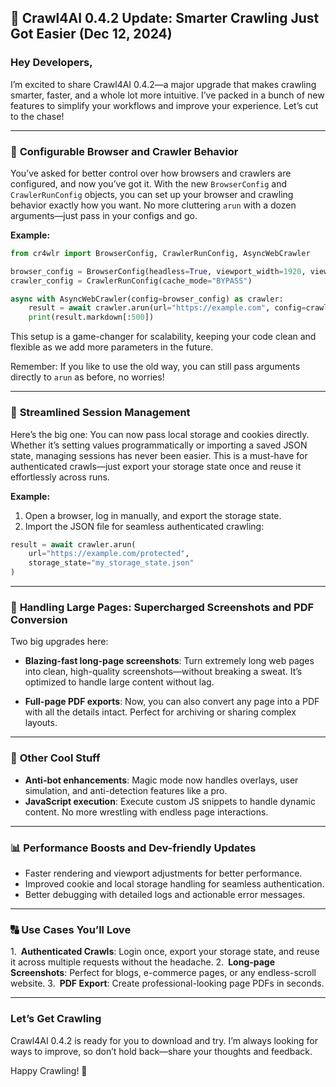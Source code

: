 ## 🚀 Crawl4AI 0.4.2 Update: Smarter Crawling Just Got Easier (Dec 12, 2024)

### Hey Developers,

I’m excited to share Crawl4AI 0.4.2—a major upgrade that makes crawling smarter, faster, and a whole lot more intuitive. I’ve packed in a bunch of new features to simplify your workflows and improve your experience. Let’s cut to the chase!

---

### 🔧 **Configurable Browser and Crawler Behavior**

You’ve asked for better control over how browsers and crawlers are configured, and now you’ve got it. With the new `BrowserConfig` and `CrawlerRunConfig` objects, you can set up your browser and crawling behavior exactly how you want. No more cluttering `arun` with a dozen arguments—just pass in your configs and go.

**Example:**
```python
from cr4wlr import BrowserConfig, CrawlerRunConfig, AsyncWebCrawler

browser_config = BrowserConfig(headless=True, viewport_width=1920, viewport_height=1080)
crawler_config = CrawlerRunConfig(cache_mode="BYPASS")

async with AsyncWebCrawler(config=browser_config) as crawler:
    result = await crawler.arun(url="https://example.com", config=crawler_config)
    print(result.markdown[:500])
```

This setup is a game-changer for scalability, keeping your code clean and flexible as we add more parameters in the future.

Remember: If you like to use the old way, you can still pass arguments directly to `arun` as before, no worries!

---

### 🔐 **Streamlined Session Management**

Here’s the big one: You can now pass local storage and cookies directly. Whether it’s setting values programmatically or importing a saved JSON state, managing sessions has never been easier. This is a must-have for authenticated crawls—just export your storage state once and reuse it effortlessly across runs.

**Example:**
1. Open a browser, log in manually, and export the storage state.
2. Import the JSON file for seamless authenticated crawling:

```python
result = await crawler.arun(
    url="https://example.com/protected",
    storage_state="my_storage_state.json"
)
```

---

### 🔢 **Handling Large Pages: Supercharged Screenshots and PDF Conversion**

Two big upgrades here:

- **Blazing-fast long-page screenshots**: Turn extremely long web pages into clean, high-quality screenshots—without breaking a sweat. It’s optimized to handle large content without lag.

- **Full-page PDF exports**: Now, you can also convert any page into a PDF with all the details intact. Perfect for archiving or sharing complex layouts.

---

### 🔧 **Other Cool Stuff**

- **Anti-bot enhancements**: Magic mode now handles overlays, user simulation, and anti-detection features like a pro.
- **JavaScript execution**: Execute custom JS snippets to handle dynamic content. No more wrestling with endless page interactions.

---

### 📊 **Performance Boosts and Dev-friendly Updates**

- Faster rendering and viewport adjustments for better performance.
- Improved cookie and local storage handling for seamless authentication.
- Better debugging with detailed logs and actionable error messages.

---

### 🔠 **Use Cases You’ll Love**

1. **Authenticated Crawls**: Login once, export your storage state, and reuse it across multiple requests without the headache.
2. **Long-page Screenshots**: Perfect for blogs, e-commerce pages, or any endless-scroll website.
3. **PDF Export**: Create professional-looking page PDFs in seconds.

---

### Let’s Get Crawling

Crawl4AI 0.4.2 is ready for you to download and try. I’m always looking for ways to improve, so don’t hold back—share your thoughts and feedback.

Happy Crawling! 🚀

